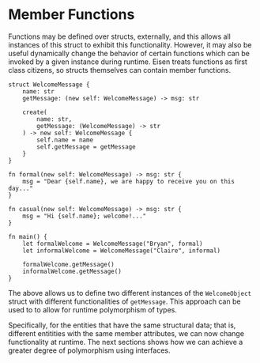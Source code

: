 # Member Functions
Functions may be defined over structs, externally, and this allows all instances of this struct to exhibit this functionality. However, it may also be useful dynamically change the behavior of certain functions which can be invoked by a given instance during runtime. Eisen treats functions as first class citizens, so structs themselves can contain member functions.

```eisen
struct WelcomeMessage {
    name: str
    getMessage: (new self: WelcomeMessage) -> msg: str

    create(
        name: str,
        getMessage: (WelcomeMessage) -> str
    ) -> new self: WelcomeMessage {
        self.name = name
        self.getMessage = getMessage
    }
}

fn formal(new self: WelcomeMessage) -> msg: str {
    msg = "Dear {self.name}, we are happy to receive you on this day..."
}

fn casual(new self: WelcomeMessage) -> msg: str {
    msg = "Hi {self.name}; welcome!..."
}

fn main() {
    let formalWelcome = WelcomeMessage("Bryan", formal)
    let informalWelcome = WelcomeMessage("Claire", informal)

    formalWelcome.getMessage()
    informalWelcome.getMessage()
}
```

The above allows us to define two different instances of the `WelcomeObject` struct with different functionalities of `getMessage`. This approach can be used to to allow for runtime polymorphism of types.

Specifically, for the entities that have the same structural data; that is, different entitities with the same member attributes, we can now change functionality at runtime. The next sections shows how we can achieve a greater degree of polymorphism using interfaces.
